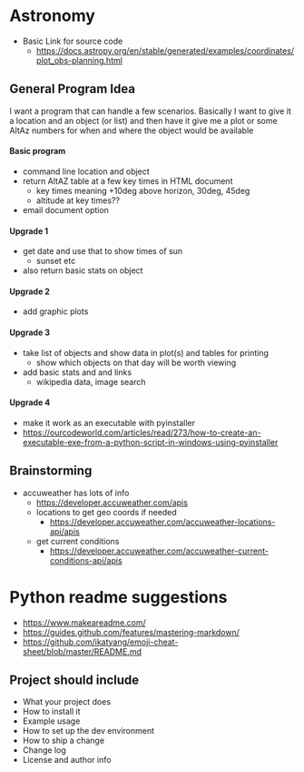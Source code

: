# Astronomy
* Basic Link for source code
    * https://docs.astropy.org/en/stable/generated/examples/coordinates/plot_obs-planning.html
 
## General Program Idea
I want a program that can handle a few scenarios.  Basically I want to give it a 
location and an object (or list) and then have it give me a plot or some AltAz
numbers for when and where the object would be available
#### Basic program
* command line location and object
* return AltAZ table at a few key times in HTML document
    * key times meaning +10deg above horizon, 30deg, 45deg
    * altitude at key times??
* email document option
#### Upgrade 1
* get date and use that to show times of sun
    * sunset etc
* also return basic stats on object
#### Upgrade 2
* add graphic plots
#### Upgrade 3
* take list of objects and show data in plot(s) and tables for printing
    * show which objects on that day will be worth viewing
* add basic stats and and links
    * wikipedia data, image search
#### Upgrade 4
* make it work as an executable with pyinstaller
* https://ourcodeworld.com/articles/read/273/how-to-create-an-executable-exe-from-a-python-script-in-windows-using-pyinstaller

## Brainstorming
* accuweather has lots of info
    * https://developer.accuweather.com/apis
    * locations to get geo coords if needed
        * https://developer.accuweather.com/accuweather-locations-api/apis
    * get current conditions
        * https://developer.accuweather.com/accuweather-current-conditions-api/apis
    


# Python readme suggestions
* https://www.makeareadme.com/
* https://guides.github.com/features/mastering-markdown/
* https://github.com/ikatyang/emoji-cheat-sheet/blob/master/README.md
## Project should include
* What your project does
* How to install it
* Example usage
* How to set up the dev environment
* How to ship a change
* Change log
* License and author info